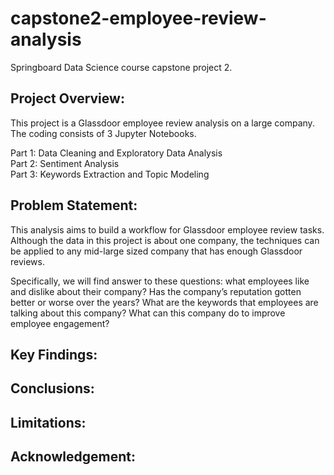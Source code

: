 # capstone2-employee-review-analysis
Springboard Data Science course capstone project 2. 

## Project Overview:
This project is a Glassdoor employee review analysis on a large company. The coding consists of 3 Jupyter Notebooks.

Part 1: Data Cleaning and Exploratory Data Analysis<br>
Part 2: Sentiment Analysis<br>
Part 3: Keywords Extraction and Topic Modeling<br>

## Problem Statement:
This analysis aims to build a workflow for Glassdoor employee review tasks. Although the data in this project is about one company, the techniques can be applied to any mid-large sized company that has enough Glassdoor reviews.

Specifically, we will find answer to these questions: what employees like and dislike about their company? Has the company’s reputation gotten better or worse over the years? What are the keywords that employees are talking about this company? What can this company do to improve employee engagement?

## Key Findings:

## Conclusions:

## Limitations:

## Acknowledgement:

